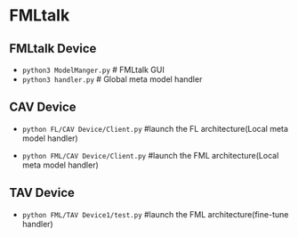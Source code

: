 # FMLtalk

## FMLtalk Device
- `python3 ModelManger.py` # FMLtalk GUI
- `python3 handler.py` # Global meta model handler

## CAV Device
- `python FL/CAV Device/Client.py` #launch the FL architecture(Local meta model handler)

- `python FML/CAV Device/Client.py` #launch the FML architecture(Local meta model handler)

## TAV Device
- `python FML/TAV Device1/test.py` #launch the FML architecture(fine-tune handler)




